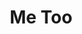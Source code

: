 ---
pid: LLG207
title: Me Too
location_transcription: Somewhere where alot of people walk
zipcode: '19118'
outside_phl: 
neighborhood: Chestnut Hill
age: '15'
age_range: 13-19
instagram: 
image_file_name: LLG_207.jpg
proposal_transcription: 'A concrete area or large chalkboard on the ground surrounded
  by pieces of chalk or chalkboard markers with #METOO giving people the opportunity
  to tell their story or just show general support.'
topic: Culture,Human Rights,Inequality,Politics,Social Justice,Women
topic_summary: 0, 0, 0, 0, 0, 0
type: 2D,Garden,Interactive,Mural,Graffiti
keywords_other: metoo, me too, sexual harassment, sexual assault, gender, power
credit: Meg Bigelow
image_labels: 
twitter: 
facebook: 
permalink: "/monuments/llg207/"
layout: item-page
---